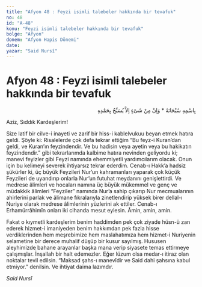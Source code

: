 ```yaml
---
title: "Afyon 48 : Feyzi isimli talebeler hakkında bir tevafuk"
no: 48
id: "A-48"
konu: "Feyzi isimli talebeler hakkında bir tevafuk"
bolge: "Afyon"
donem: "Afyon Hapis Dönemi"
date: 
yazar: "Said Nursî"
---
```


# Afyon 48 : Feyzi isimli talebeler hakkında bir tevafuk

<p class="arabic" dir="rtl" title="Meal: “Subhân Allah’ın adıyla” * “Hiçbir şey yoktur ki O'nu hamd ile tesbih etmesin” [İsrâ 17:44]">بِاسْمِهِ سُبْحَانَهُ * وَاِنْ مِنْ شَىْءٍ اِلاَّ يُسَبِّحُ بِحَمْدِهِ</p>

Aziz, Sıddık Kardeşlerim!

Size latif bir cilve-i inayeti ve zarif bir hiss-i kablelvukuu beyan etmek hatıra geldi. Şöyle ki: Risalelerde çok defa tekrar ettiğim “Bu feyz-i Kuran’dan geldi, ve Kuran’ın feyzindendir. Ve bu hadisin veya ayetin veya bu hakikatın feyzindendir.” gibi tekrarlarımda kalbime hatıra nevinden geliyordu ki; manevi feyizler gibi Feyzi namında ehemmiyetli yardımcılarım olacak. Onun için bu kelimeyi severek ihtiyarsız tekrar ederdim. Cenab-ı Hakk’a hadsiz şükürler ki, üç büyük Feyzileri Nur’un kahramanları yaparak çok küçük Feyzileri de uyandırıp onlarla Nur’un futuhat meydanını genişlettirdi. Ve medrese âlimleri ve hocaları namına üç büyük mükemmel ve genç ve müdakkik âlimleri “Feyziler” namında Nur’a sahip çıkarıp Nur mecmualarının ahirlerini parlak ve âlimane fıkralarıyla zinetlendirip yüksek birer dellal-ı Nuriye olarak medrese âlimlerinin yüzlerini ak ettiler. Cenab-ı Erhamürrâhimîn onları iki cihanda mesut eylesin. Âmin, amin, amin.

Fakat o kıymetli kardeşlerim benim haddimden pek çok ziyade hüsn-ü zan ederek hizmet-i imaniyeden benim hakkımdan pek fazla hisse verdiklerinden hem meşrebimize hem maslahatımıza hem hizmet-i Nuriyenin selametine bir derece muhalif düşüp bir kusur sayılmış. Hususen aleyhimizde bahane arayanlar başka mana verip siyasete temas ettirmeye çalışmışlar. İnşallah bir halt edemezler. Eğer lüzum olsa medar-ı itiraz olan noktalar tevil edilsin. “Maksad şahs-ı manevîdir ve Said dahi şahsına kabul etmiyor.” denilsin. Ve ihtiyat daima lazımdır.

*Said Nursî*
